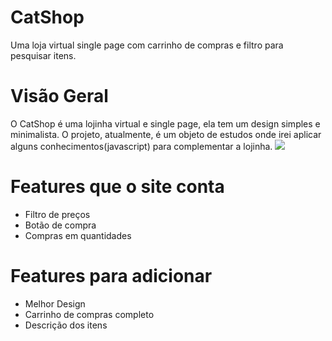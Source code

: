 # CatShop
 Uma loja virtual single page com carrinho de compras e filtro para pesquisar itens.

# Visão Geral
O CatShop é uma lojinha virtual e single page, ela tem um design simples e minimalista. O projeto, atualmente, é um objeto de estudos onde irei aplicar alguns conhecimentos(javascript) para complementar a lojinha.
![](https://imgur.com/a/swINEE5.jpg)

# Features que o site conta
* Filtro de preços
* Botão de compra
* Compras em quantidades

# Features para adicionar
* Melhor Design
* Carrinho de compras completo
* Descrição dos itens